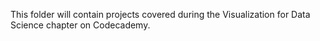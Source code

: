 This folder will contain projects covered during the Visualization for Data Science chapter on Codecademy.
